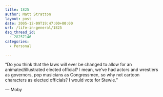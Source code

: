 ```yaml
---
title: 1825
author: Matt Stratton
layout: post
date: 2005-12-09T19:47:00+00:00
url: /life-in-general/1825
dsq_thread_id:
  - 28257146
categories:
  - Personal

---
```

&#8220;Do you think that the laws will ever be changed to allow for an animated/illustrated elected official? I mean, we&#8217;ve had actors and wrestlers as governors, pop musicians as Congressmen, so why not cartoon characters as elected officials? I would vote for Stewie.&#8221;
  
&#8212; Moby